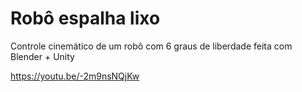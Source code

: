 # Robô espalha lixo

Controle cinemático de um robô com 6 graus de liberdade feita com Blender + Unity

https://youtu.be/-2m9nsNQjKw

